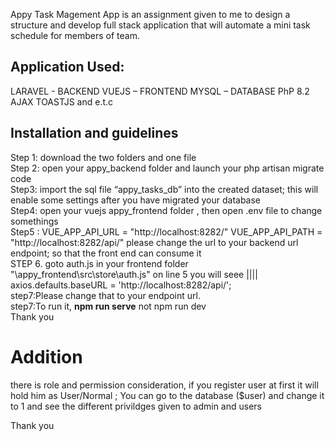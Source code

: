 Appy Task Magement App is an assignment given to me to design a structure and develop full stack application that will automate a mini task schedule for members of team.

## Application Used:
LARAVEL - BACKEND
VUEJS – FRONTEND
MYSQL – DATABASE
PhP 8.2
AJAX
TOASTJS and e.t.c

## Installation and guidelines 
Step 1: download the two folders and one file<br>
Step 2: open your appy_backend folder and launch your php artisan migrate code<br>
Step3: import the sql file “appy_tasks_db” into the created dataset; this will enable some settings after you have migrated your database<br>
Step4: open your  vuejs  appy_frontend folder , then open .env file to change somethings<br>
Step5 : VUE_APP_API_URL = "http://localhost:8282/"
VUE_APP_API_PATH = "http://localhost:8282/api/"
    please change the url to your backend url endpoint; so that the front end can consume it<br>
STEP 6. goto auth.js in your frontend folder "\appy_frontend\src\store\auth.js" on line 5 you will seee |||| axios.defaults.baseURL =  'http://localhost:8282/api/';<br>
step7:Please change that to your endpoint url.<br>
step7:To run it, <b>npm run serve</b> not npm run dev <br>
Thank you

# Addition
there is role and permission consideration, if you register user at first it will hold him as User/Normal ;  You can go to the database ($user) and change it to 1 and see the different privildges given to admin and users

Thank you
